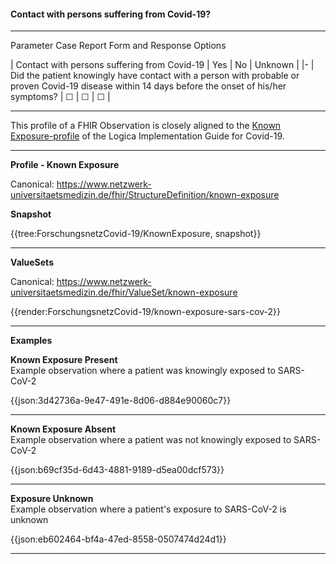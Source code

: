 #### Contact with persons suffering from Covid-19?

---

Parameter Case Report Form and Response Options 

| Contact with persons suffering from Covid-19 | Yes | No | Unknown |
|-
| Did the patient knowingly have contact with a person with probable or proven Covid-19 disease within 14 days before the onset of his/her symptoms? | &#9744; | &#9744; | &#9744; |  

---

This profile of a FHIR Observation is closely aligned to the [Known Exposure-profile](https://covid-19-ig.logicahealth.org/StructureDefinition-known-exposure.html) of the Logica Implementation Guide for Covid-19. 

---

**Profile - Known Exposure**

Canonical: https://www.netzwerk-universitaetsmedizin.de/fhir/StructureDefinition/known-exposure

**Snapshot**

{{tree:ForschungsnetzCovid-19/KnownExposure, snapshot}}

---

**ValueSets**

Canonical: https://www.netzwerk-universitaetsmedizin.de/fhir/ValueSet/known-exposure

{{render:ForschungsnetzCovid-19/known-exposure-sars-cov-2}}

---

**Examples**

**Known Exposure Present**
<br>
Example observation where a patient was knowingly exposed to SARS-CoV-2

{{json:3d42736a-9e47-491e-8d06-d884e90060c7}} 

---

**Known Exposure Absent**
<br>
Example observation where a patient was not knowingly exposed to SARS-CoV-2

{{json:b69cf35d-6d43-4881-9189-d5ea00dcf573}} 

---

**Exposure Unknown**
<br>
Example observation where a patient's exposure to SARS-CoV-2 is unknown

{{json:eb602464-bf4a-47ed-8558-0507474d24d1}}

---